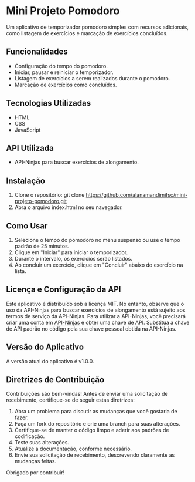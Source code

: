 # Mini Projeto Pomodoro

Um aplicativo de temporizador pomodoro simples com recursos adicionais, como listagem de exercícios e marcação de exercícios concluídos.

## Funcionalidades

- Configuração do tempo do pomodoro.
- Iniciar, pausar e reiniciar o temporizador.
- Listagem de exercícios a serem realizados durante o pomodoro.
- Marcação de exercícios como concluídos.

## Tecnologias Utilizadas

- HTML
- CSS
- JavaScript

## API Utilizada

- API-Ninjas para buscar exercícios de alongamento.

## Instalação

1. Clone o repositório: git clone https://github.com/alanamandimifsc/mini-projeto-pomodoro.git
2. Abra o arquivo index.html no seu navegador.

## Como Usar

1. Selecione o tempo do pomodoro no menu suspenso ou use o tempo padrão de 25 minutos.
2. Clique em "Iniciar" para iniciar o temporizador.
3. Durante o intervalo, os exercícios serão listados.
4. Ao concluir um exercício, clique em "Concluir" abaixo do exercício na lista.

## Licença e Configuração da API

Este aplicativo é distribuído sob a licença MIT. No entanto, observe que o uso da API-Ninjas para buscar exercícios de alongamento está sujeito aos termos de serviço da API-Ninjas. Para utilizar a API-Ninjas, você precisará criar uma conta em [API-Ninjas](https://api-ninjas.com/) e obter uma chave de API. Substitua a chave de API padrão no código pela sua chave pessoal obtida na API-Ninjas.

## Versão do Aplicativo

A versão atual do aplicativo é v1.0.0.

## Diretrizes de Contribuição

Contribuições são bem-vindas! Antes de enviar uma solicitação de recebimento, certifique-se de seguir estas diretrizes:

1. Abra um problema para discutir as mudanças que você gostaria de fazer.
2. Faça um fork do repositório e crie uma branch para suas alterações.
3. Certifique-se de manter o código limpo e aderir aos padrões de codificação.
4. Teste suas alterações.
5. Atualize a documentação, conforme necessário.
6. Envie sua solicitação de recebimento, descrevendo claramente as mudanças feitas.

Obrigado por contribuir!
